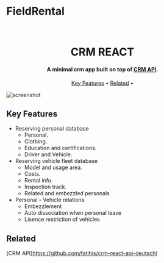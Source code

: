# FieldRental

<h1 align="center">
  <br>
  CRM REACT
  <br>
</h1>

<h4 align="center">A minimal crm app built on top of <a href="https://github.com/fatihis/crm-react-api-deutsch" target="_blank">CRM API</a>.</h4>

<p align="center">
  <a href="#key-features">Key Features</a> •
  <a href="#related">Related</a> •
</p>

![screenshot](https://raw.githubusercontent.com/amitmerchant1990/electron-markdownify/master/app/img/markdownify.gif)

## Key Features

* Reserving personal database
  - Personal.
  - Clothing.
  - Education and certifications.
  - Driver and Vehicle.
* Reserving vehicle fleet database
  - Model and usage area.
  - Costs.
  - Rental info.
  - Inspection track.
  - Related and embezzled personals
* Personal - Vehicle relations  
  - Embezzlement
  - Auto dissociation when personal leave
  - Lisence restriction of vehicles


## Related

[CRM API]https://github.com/fatihis/crm-react-api-deutsch)



